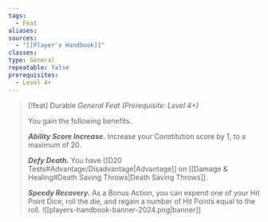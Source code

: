 ```yaml
---
tags:
  - Feat
aliases: 
sources:
  - "[[Player's Handbook]]"
classes: 
type: General
repeatable: false
prerequisites:
  - Level 4+
---
```

>[!feat] Durable
>_General Feat (Prerequisite: Level 4+)_
>
>You gain the following benefits.
>
>**_Ability Score Increase._** Increase your Constitution score by 1, to a maximum of 20.
>
>**_Defy Death._** You have [[D20 Tests#Advantage/Disadvantage\|Advantage]] on [[Damage & Healing#Death Saving Throws\|Death Saving Throws]].
>
>**_Speedy Recovery._** As a Bonus Action, you can expend one of your Hit Point Dice, roll the die, and regain a number of Hit Points equal to the roll.
![[players-handbook-banner-2024.png|banner]]